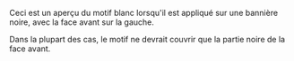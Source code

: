 Ceci est un aperçu du motif blanc lorsqu'il est appliqué sur une bannière noire, avec la face avant sur la gauche.

Dans la plupart des cas, le motif ne devrait couvrir que la partie noire de la face avant.